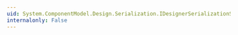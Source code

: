 ```yaml
---
uid: System.ComponentModel.Design.Serialization.IDesignerSerializationService
internalonly: False
---
```

